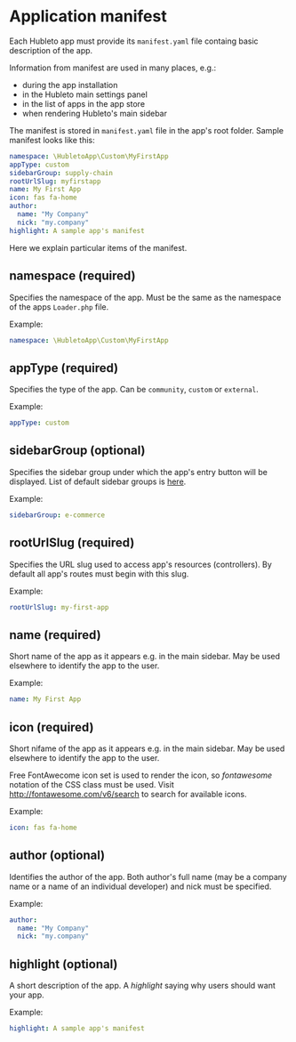 # Application manifest

Each Hubleto app must provide its `manifest.yaml` file containg basic description of the app.

Information from manifest are used in many places, e.g.:

  * during the app installation
  * in the Hubleto main settings panel
  * in the list of apps in the app store
  * when rendering Hubleto's main sidebar

The manifest is stored in `manifest.yaml` file in the app's root folder. Sample manifest looks like this:

```yaml
namespace: \HubletoApp\Custom\MyFirstApp
appType: custom
sidebarGroup: supply-chain
rootUrlSlug: myfirstapp
name: My First App
icon: fas fa-home
author:
  name: "My Company"
  nick: "my.company"
highlight: A sample app's manifest
```

Here we explain particular items of the manifest.

## namespace (required)

Specifies the namespace of the app. Must be the same as the namespace of the apps `Loader.php` file.

Example:

```yaml
namespace: \HubletoApp\Custom\MyFirstApp
```

## appType (required)

Specifies the type of the app. Can be `community`, `custom` or `external`.

Example:

```yaml
appType: custom
```

## sidebarGroup (optional)

Specifies the sidebar group under which the app's entry button will be displayed. List of default sidebar groups is [here](https://github.com/hubleto/erp/apps/blob/main/src/Desktop/Controllers/Desktop.php).

Example:

```yaml
sidebarGroup: e-commerce
```

## rootUrlSlug (required)

Specifies the URL slug used to access app's resources (controllers). By default all app's routes must begin with this slug.

Example: 

```yaml
rootUrlSlug: my-first-app
```

## name (required)

Short name of the app as it appears e.g. in the main sidebar. May be used elsewhere to identify the app to the user.

Example:

```yaml
name: My First App
```

## icon (required)

Short nifame of the app as it appears e.g. in the main sidebar. May be used elsewhere to identify the app to the user.

Free FontAwecome icon set is used to render the icon, so *fontawesome* notation of the CSS class must be used. Visit http://fontawesome.com/v6/search to search for available icons.

Example:

```yaml
icon: fas fa-home
```

## author (optional)

Identifies the author of the app. Both author's full name (may be a company name or a name of an individual developer) and nick must be specified.

Example:
```yaml
author:
  name: "My Company"
  nick: "my.company"
```

## highlight (optional)

A short description of the app. A *highlight* saying why users should want your app.

Example:
```yaml
highlight: A sample app's manifest
```
